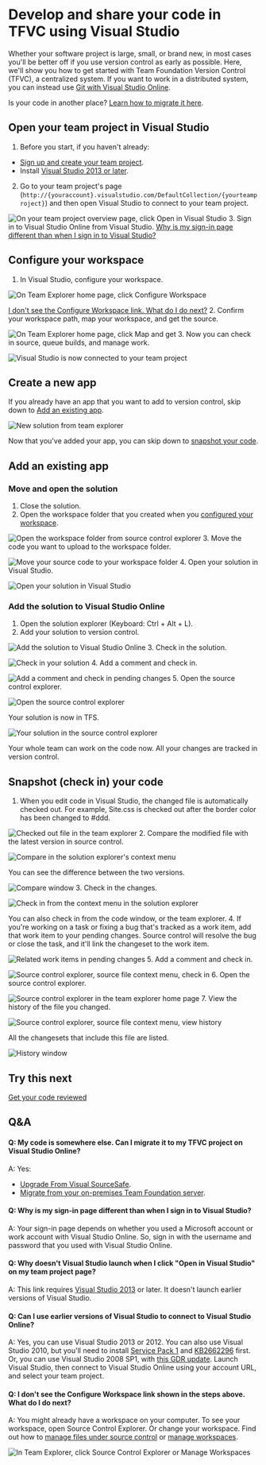 <properties
	pageTitle="Develop and share your code in TFVC using Visual Studio"
  description="Develop and share your code in TFVC using Visual Studio"
  services="visual-studio-online"
  documentationCenter = ""
  authors="terryaustin"
  manager="terryaustin"
  editor="terryaustin" /> 

# Develop and share your code in TFVC using Visual Studio


Whether your software project is large, small, or brand new, 
in most cases you'll be better off if you use version control 
as early as possible. 
Here, we'll show you how to get started with 
Team Foundation Version Control (TFVC), a centralized system.
If you want to work in a distributed system, 
you can instead use [Git with Visual Studio Online](share-your-code-in-git-vs.md).



Is your code in another place? [Learn how to migrate it here](share-your-code-in-tfvc-vs.md#migrate).


## Open your team project in Visual Studio

1. Before you start, if you haven't already:


 - [Sign up and create your team project](../setup/sign-up-for-visual-studio-online.md).
 - Install [Visual Studio 2013 or later](http://go.microsoft.com/fwlink/?LinkId=309297).
2. Go to your team project's page 
(`http://{youraccount}.visualstudio.com/DefaultCollection/{yourteamproject}`)
and then open Visual Studio to connect to your team project.



![On your team project overview page, click Open in Visual Studio](./media/share-your-code-in-tfvc-vs/GoHomeOpenInVisualStudio.png)
3. Sign in to Visual Studio Online from Visual Studio. 
[Why is my sign-in page different than when I sign in to Visual Studio?](share-your-code-in-tfvc-vs.md#DifferentSignInPage)





## Configure your workspace

1. In Visual Studio, configure your workspace.



![On Team Explorer home page, click Configure Workspace](./media/share-your-code-in-tfvc-vs/ConfigureWorkspace.png)



[I don't see the Configure Workspace link. What do I do next?](share-your-code-in-tfvc-vs.md#workspace_exists)
2. Confirm your workspace path, map your workspace, and get the source.



![On Team Explorer home page, click Map and get](./media/share-your-code-in-tfvc-vs/MapAndGet.png)
3. Now you can check in source, queue builds, and manage work.



![Visual Studio is now connected to your team project](./media/share-your-code-in-tfvc-vs/MapWorkspaceSuccess.png)

## Create a new app


If you already have an app that you want to add to version control,
skip down to [Add an existing app](share-your-code-in-tfvc-vs.md#app_add).



![New solution from team explorer](./media/share-your-code-in-tfvc-vs/team-explorer-new-solution.png)



Now that you've added your app, you can skip down to 
[snapshot your code](share-your-code-in-tfvc-vs.md#snapshot).






## Add an existing app

### Move and open the solution

1. Close the solution.
2. Open the workspace folder that you created when you [configured your workspace](share-your-code-in-tfvc-vs.md#workspace).



![Open the workspace folder from source control explorer](./media/share-your-code-in-tfvc-vs/open-workspace-folder-from-source-control-explorer.png)
3. Move the code you want to upload to the workspace folder.



![Move your source code to your workspace folder](./media/share-your-code-in-tfvc-vs/IC689415.jpg)
4. Open your solution in Visual Studio.



![Open your solution in Visual Studio](./media/share-your-code-in-tfvc-vs/open-solution-from-team-explorer-home.png)

### Add the solution to Visual Studio Online

1. Open the solution explorer (Keyboard: Ctrl + Alt + L).
2. Add your solution to version control.



![Add the solution to Visual Studio Online](./media/share-your-code-in-tfvc-vs/IC682953.png)
3. Check in the solution.



![Check in your solution](./media/share-your-code-in-tfvc-vs/IC682954.png)
4. Add a comment and check in.



![Add a comment and check in pending changes](./media/share-your-code-in-tfvc-vs/IC685248.png)
5. Open the source control explorer.



![Open the source control explorer](./media/share-your-code-in-tfvc-vs/IC682140.png)



Your solution is now in TFS.



![Your solution in the source control explorer](./media/share-your-code-in-tfvc-vs/IC689416.png)


Your whole team can work on the code now. All your changes are tracked in version control.






## Snapshot (check in) your code

1. When you edit code in Visual Studio, the changed file is automatically checked out. For example, Site.css is checked out after the border color has been changed to #ddd.



![Checked out file in the team explorer](./media/share-your-code-in-tfvc-vs/IC682155.png)
2. Compare the modified file with the latest version in source control.



![Compare in the solution explorer's context menu](./media/share-your-code-in-tfvc-vs/IC682955.png)



You can see the difference between the two versions.



![Compare window](./media/share-your-code-in-tfvc-vs/IC682157.png)
3. Check in the changes.



![Check in from the context menu in the solution explorer](./media/share-your-code-in-tfvc-vs/IC682956.png)



You can also check in from the code window, or the team explorer.
4. If you're working on a task or fixing a bug that's tracked as a work item, add that work item to your pending changes. Source control will resolve the bug or close the task, and it'll link the changeset to the work item.



![Related work items in pending changes](./media/share-your-code-in-tfvc-vs/IC682159.png)
5. Add a comment and check in.



![Source control explorer, source file context menu, check in](./media/share-your-code-in-tfvc-vs/IC685249.png)
6. Open the source control explorer.



![Source control explorer in the team explorer home page](./media/share-your-code-in-tfvc-vs/IC682161.png)
7. View the history of the file you changed.



![Source control explorer, source file context menu, view history](./media/share-your-code-in-tfvc-vs/IC682957.png)



All the changesets that include this file are listed.



![History window](./media/share-your-code-in-tfvc-vs/IC682163.png)

## Try this next


[Get your code reviewed](get-code-reviewed-vs.md)


## Q&amp;A

#### Q: My code is somewhere else. Can I migrate it to my TFVC project on Visual Studio Online?


A: Yes:


- [Upgrade From Visual SourceSafe](https://msdn.microsoft.com/library/ms253060).
- [Migrate from your on-premises Team Foundation server](../setup/migrate-team-projects-vs.md).





#### Q: Why is my sign-in page different than when I sign in to Visual Studio?


A:    Your sign-in page depends on whether you used a Microsoft account or 
work account with Visual Studio Online. So, sign in with the username and 
password that you used with Visual Studio Online.


#### Q:    Why doesn't Visual Studio launch when I click "Open in Visual Studio" on my team project page?


A:    This link requires [Visual Studio 2013](http://go.microsoft.com/fwlink/p/?LinkId=254509) 
or later. It doesn't launch earlier versions of Visual Studio.


#### Q:    Can I use earlier versions of Visual Studio to connect to Visual Studio Online?


A:    Yes, you can use Visual Studio 2013 or 2012. You can also use Visual Studio 2010, 
but you'll need to install [Service Pack 1](https://www.microsoft.com/download/details.aspx?id=23691) 
and [KB2662296](http://support.microsoft.com/kb/2662296) first. Or, you can use Visual 
Studio 2008 SP1, with [this GDR update](http://support.microsoft.com/kb/2673642). 
Launch Visual Studio, then connect to Visual Studio Online using your account URL, 
and select your team project.






#### Q:    I don't see the Configure Workspace link shown in the steps above. What do I do next?


A:    You might already have a workspace on your computer. To see your workspace, open Source 
Control Explorer. Or change your workspace. Find out how to [manage files under 
source control](https://msdn.microsoft.com/library/ms181370.aspx) or 
[manage workspaces](https://msdn.microsoft.com/library/ms181383.aspx).



![In Team Explorer, click Source Control Explorer or Manage Workspaces](./media/share-your-code-in-tfvc-vs/OpenSCE_ManageWorkspaces.png)
